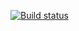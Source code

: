 [![Build status](https://ci.appveyor.com/api/projects/status/1kckb0lr0wahm54d/branch/main?svg=true)](https://ci.appveyor.com/project/Krideinside/patterns-task1/branch/main)
